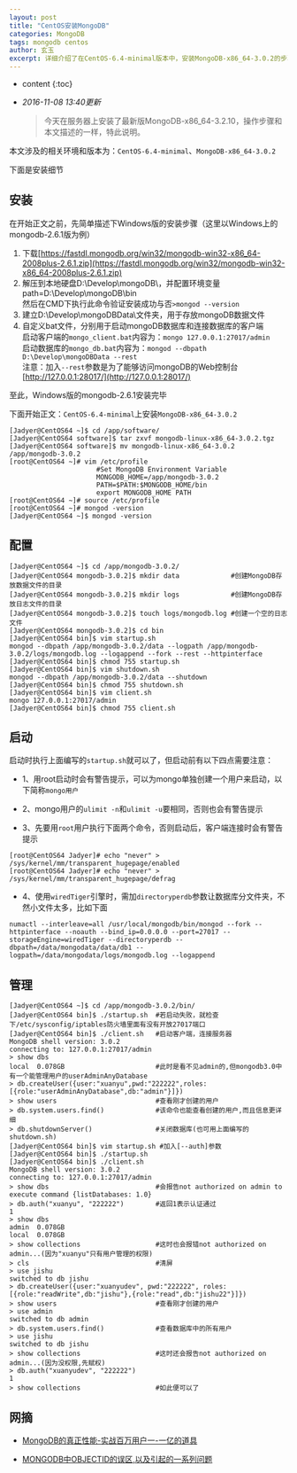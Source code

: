 ```yaml
---
layout: post
title: "CentOS安装MongoDB"
categories: MongoDB
tags: mongodb centos
author: 玄玉
excerpt: 详细介绍了在CentOS-6.4-minimal版本中，安装MongoDB-x86_64-3.0.2的步骤。
---
```


* content
{:toc}


* *2016-11-08 13:40更新*

    > 今天在服务器上安装了最新版MongoDB-x86_64-3.2.10，操作步骤和本文描述的一样，特此说明。

本文涉及的相关环境和版本为：`CentOS-6.4-minimal`、`MongoDB-x86_64-3.0.2`

下面是安装细节

## 安装

在开始正文之前，先简单描述下Windows版的安装步骤（这里以Windows上的mongodb-2.6.1版为例）

1. 下载[https://fastdl.mongodb.org/win32/mongodb-win32-x86_64-2008plus-2.6.1.zip](https://fastdl.mongodb.org/win32/mongodb-win32-x86_64-2008plus-2.6.1.zip)
2. 解压到本地硬盘D:\Develop\mongoDB\，并配置环境变量path=D:\Develop\mongoDB\bin<br>
   然后在CMD下执行此命令验证安装成功与否`>mongod --version`
3. 建立D:\Develop\mongoDBData\文件夹，用于存放mongoDB数据文件
4. 自定义bat文件，分别用于启动mongoDB数据库和连接数据库的客户端<br>
   启动客户端的`mongo_client.bat`内容为：`mongo 127.0.0.1:27017/admin`<br>
   启动数据库的`mongo_db.bat`内容为：`mongod --dbpath D:\Develop\mongoDBData --rest`<br>
   注意：加入`--rest`参数是为了能够访问mongoDB的Web控制台[http://127.0.0.1:28017/](http://127.0.0.1:28017/)

至此，Windows版的mongodb-2.6.1安装完毕

下面开始正文：`CentOS-6.4-minimal`上安装`MongoDB-x86_64-3.0.2`

```
[Jadyer@CentOS64 ~]$ cd /app/software/
[Jadyer@CentOS64 software]$ tar zxvf mongodb-linux-x86_64-3.0.2.tgz
[Jadyer@CentOS64 software]$ mv mongodb-linux-x86_64-3.0.2 /app/mongodb-3.0.2
[root@CentOS64 ~]# vim /etc/profile
                      #Set MongoDB Environment Variable
                      MONGODB_HOME=/app/mongodb-3.0.2
                      PATH=$PATH:$MONGODB_HOME/bin
                      export MONGODB_HOME PATH
[root@CentOS64 ~]# source /etc/profile
[root@CentOS64 ~]# mongod -version
[Jadyer@CentOS64 ~]$ mongod -version
```

## 配置

```
[Jadyer@CentOS64 ~]$ cd /app/mongodb-3.0.2/
[Jadyer@CentOS64 mongodb-3.0.2]$ mkdir data             #创建MongoDB存放数据文件的目录
[Jadyer@CentOS64 mongodb-3.0.2]$ mkdir logs             #创建MongoDB存放日志文件的目录
[Jadyer@CentOS64 mongodb-3.0.2]$ touch logs/mongodb.log #创建一个空的日志文件
[Jadyer@CentOS64 mongodb-3.0.2]$ cd bin
[Jadyer@CentOS64 bin]$ vim startup.sh
mongod --dbpath /app/mongodb-3.0.2/data --logpath /app/mongodb-3.0.2/logs/mongodb.log --logappend --fork --rest --httpinterface
[Jadyer@CentOS64 bin]$ chmod 755 startup.sh
[Jadyer@CentOS64 bin]$ vim shutdown.sh
mongod --dbpath /app/mongodb-3.0.2/data --shutdown
[Jadyer@CentOS64 bin]$ chmod 755 shutdown.sh
[Jadyer@CentOS64 bin]$ vim client.sh
mongo 127.0.0.1:27017/admin
[Jadyer@CentOS64 bin]$ chmod 755 client.sh
```

## 启动

启动时执行上面编写的`startup.sh`就可以了，但启动前有以下四点需要注意：

* 1、用root启动时会有警告提示，可以为mongo单独创建一个用户来启动，以下简称`mongo用户`

* 2、mongo用户的`ulimit -n`和`ulimit -u`要相同，否则也会有警告提示

* 3、先要用`root`用户执行下面两个命令，否则启动后，客户端连接时会有警告提示

```
[root@CentOS64 Jadyer]# echo "never" > /sys/kernel/mm/transparent_hugepage/enabled
[root@CentOS64 Jadyer]# echo "never" > /sys/kernel/mm/transparent_hugepage/defrag
```

* 4、使用`wiredTiger`引擎时，需加`directoryperdb`参数让数据库分文件夹，不然小文件太多，比如下面

```
numactl --interleave=all /usr/local/mongodb/bin/mongod --fork --httpinterface --noauth --bind_ip=0.0.0.0 --port=27017 --storageEngine=wiredTiger --directoryperdb --dbpath=/data/mongodata/data/db1 --logpath=/data/mongodata/logs/mongodb.log --logappend
```

## 管理

```
[Jadyer@CentOS64 ~]$ cd /app/mongodb-3.0.2/bin/
[Jadyer@CentOS64 bin]$ ./startup.sh  #若启动失败，就检查下/etc/sysconfig/iptables防火墙里面有没有开放27017端口
[Jadyer@CentOS64 bin]$ ./client.sh   #启动客户端，连接服务器
MongoDB shell version: 3.0.2
connecting to: 127.0.0.1:27017/admin
> show dbs
local  0.078GB                       #此时是看不见admin的,但mongodb3.0中有一个能管理用户的userAdminAnyDatabase
> db.createUser({user:"xuanyu",pwd:"222222",roles:[{role:"userAdminAnyDatabase",db:"admin"}]})
> show users                         #查看刚才创建的用户
> db.system.users.find()             #该命令也能查看创建的用户,而且信息更详细
> db.shutdownServer()                #关闭数据库(也可用上面编写的shutdown.sh)
[Jadyer@CentOS64 bin]$ vim startup.sh #加入[--auth]参数
[Jadyer@CentOS64 bin]$ ./startup.sh
[Jadyer@CentOS64 bin]$ ./client.sh
MongoDB shell version: 3.0.2
connecting to: 127.0.0.1:27017/admin
> show dbs                           #会报告not authorized on admin to execute command {listDatabases: 1.0}
> db.auth("xuanyu", "222222")        #返回1表示认证通过
1
> show dbs
admin  0.078GB
local  0.078GB
> show collections                   #这时也会报错not authorized on admin...(因为"xuanyu"只有用户管理的权限)
> cls                                #清屏
> use jishu
switched to db jishu
> db.createUser({user:"xuanyudev", pwd:"222222", roles:[{role:"readWrite",db:"jishu"},{role:"read",db:"jishu22"}]})
> show users                         #查看刚才创建的用户
> use admin
switched to db admin
> db.system.users.find()             #查看数据库中的所有用户
> use jishu
switched to db jishu
> show collections                   #这时还会报告not authorized on admin...(因为没权限,先赋权)
> db.auth("xuanyudev", "222222")
1
> show collections                   #如此便可以了
```

## 网摘

* [MongoDB的真正性能-实战百万用户一-一亿的道具](http://www.cnblogs.com/crazylights/archive/2013/05/08/3068098.html)

* [MONGODB中OBJECTID的误区,以及引起的一系列问题](http://www.cnphp6.com/archives/64392)